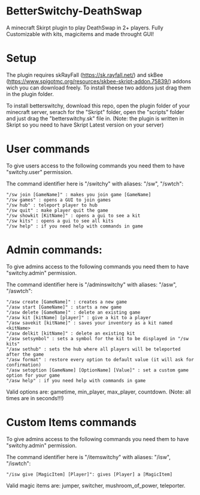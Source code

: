 # BetterSwitchy-DeathSwap
A minecraft Skirpt plugin to play DeathSwap in 2+ players. Fully Customizable with kits, magicitems and made throught GUI!

# Setup

The plugin requires skRayFall (https://sk.rayfall.net/) and skBee (https://www.spigotmc.org/resources/skbee-skript-addon.75839/) addons wich you can download freely. To install theese two addons just drag them in the plugin folder.

To install betterswitchy, download this repo, open the plugin folder of your minecraft server, serach for the "Skript" folder, open the "scripts" folder and just drag the "betterswitchy.sk" file in. (Note: the plugin is written in Skript so you need to have Skript Latest version on your server)

# User commands
To give users access to the following commands you need them to have "switchy.user" permission.

The command identifier here is "/switchy" with aliases: "/sw", "/swtch": 
	
	"/sw join [GameName]" : makes you join game [GameName]
	"/sw games" : opens a GUI to join games
	"/sw hub" : teleport player to hub
	"/sw quit" : make player quit the game
	"/sw showkit [KitName]" : opens a gui to see a kit
	"/sw kits" : opens a gui to see all kits
	"/sw help" : if you need help with commands in game
      
# Admin commands:
 To give admins access to the following commands you need them to have "switchy.admin" permission.
 
 The command identifier here is "/adminswitchy" with aliases: "/asw", "/aswtch":
 
	"/asw create [GameName]" : creates a new game
	"/asw start [GameName]" : starts a new game
	"/asw delete [GameName]" : delete an existing game
	"/asw kit [kitName] [player]" : give a kit to a player
	"/asw savekit [kitName]" : saves your inventory as a kit named <kitName>
	"/asw delkit [kitName]" : delete an existing kit
	"/asw setsymbol" : sets a symbol for the kit to be displayed in "/sw kits"
	"/asw sethub" : sets the hub where all players will be teleported after the game
	"/asw format" : restore every option to default value (it will ask for confirmation)
	"/asw setoption [GameName] [OptionName] [Value]" : set a custom game option for your game
	"/asw help" : if you need help with commands in game
      
Valid options are: gametime, min_player, max_player, countdown. (Note: all times are in seconds!!!)

# Custom Items commands
 To give admins access to the following commands you need them to have "switchy.admin" permission.
 
 The command identifier here is "/itemswitchy" with aliases: "/isw", "/iswtch":
 
 	"/isw give [MagicItem] [Player]": gives [Player] a [MagicItem]
 
 Valid magic items are: jumper, switcher, mushroom_of_power, teleporter.
 
 
